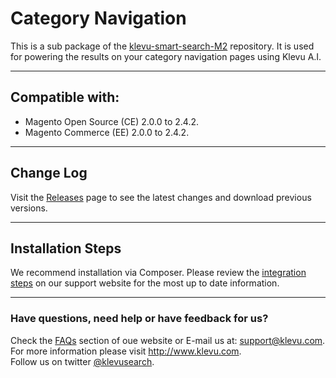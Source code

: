 # Category Navigation

This is a sub package of the [klevu-smart-search-M2](https://github.com/klevu/klevu-smart-search-M2) repository.
It is used for powering the results on your category navigation pages using Klevu A.I.

---

## Compatible with:

- Magento Open Source (CE) 2.0.0 to 2.4.2.
- Magento Commerce (EE) 2.0.0 to 2.4.2.

---

## Change Log

Visit the <a href="https://github.com/klevu/categorynavigation/releases" target="_blank">Releases</a> page
to see the latest changes and download previous versions.

---

## Installation Steps 

We recommend installation via Composer.
Please review the <a href="https://support.klevu.com/knowledgebase/smart-category-navigation-integration-for-magento-2/" target="_blank">integration steps</a>
on our support website for the most up to date information.

---

### Have questions, need help or have feedback for us?

Check the <a href="https://support.klevu.com/faq/faqs/">FAQs</a> section of oue website
or E-mail us at: <a href="mailto:support@klevu.com">support@klevu.com</a>.
<br />For more information please visit <a href="https://www.klevu.com">http://www.klevu.com</a>.
<br />Follow us on twitter <a href="https://twitter.com/klevusearch">@klevusearch</a>.
